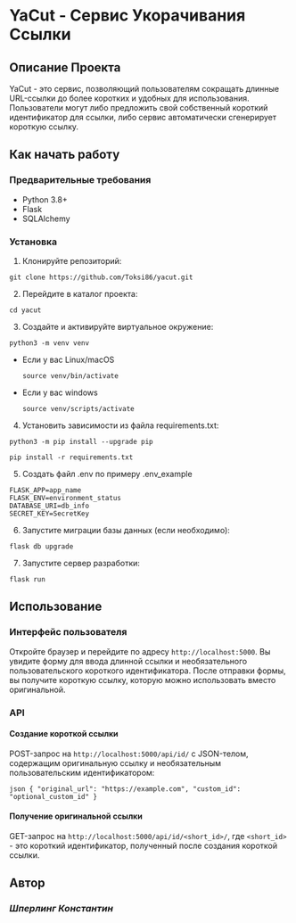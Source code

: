 # YaCut - Сервис Укорачивания Ссылки

## Описание Проекта

YaCut - это сервис, позволяющий пользователям сокращать длинные URL-ссылки до более коротких и удобных для использования. Пользователи могут либо предложить свой собственный короткий идентификатор для ссылки, либо сервис автоматически сгенерирует короткую ссылку.

## Как начать работу

### Предварительные требования

- Python 3.8+
- Flask
- SQLAlchemy

### Установка

1. Клонируйте репозиторий:

```
git clone https://github.com/Toksi86/yacut.git
```
2. Перейдите в каталог проекта:

```
cd yacut
```

3. Создайте и активируйте виртуальное окружение:

```
python3 -m venv venv
```

* Если у вас Linux/macOS

    ```
    source venv/bin/activate
    ```

* Если у вас windows

    ```
    source venv/scripts/activate
    ```

4. Установить зависимости из файла requirements.txt:

```
python3 -m pip install --upgrade pip
```

```
pip install -r requirements.txt
```

5. Создать файл .env по примеру .env_example
```
FLASK_APP=app_name
FLASK_ENV=environment_status
DATABASE_URI=db_info
SECRET_KEY=SecretKey
```

6. Запустите миграции базы данных (если необходимо):

```
flask db upgrade
```

7. Запустите сервер разработки:

```
flask run
```

## Использование

### Интерфейс пользователя

Откройте браузер и перейдите по адресу `http://localhost:5000`. Вы увидите форму для ввода длинной ссылки и необязательного пользовательского короткого идентификатора. После отправки формы, вы получите короткую ссылку, которую можно использовать вместо оригинальной.

### API

#### Создание короткой ссылки

POST-запрос на `http://localhost:5000/api/id/` с JSON-телом, содержащим оригинальную ссылку и необязательным пользовательским идентификатором:

```
json { "original_url": "https://example.com", "custom_id": "optional_custom_id" }
```

#### Получение оригинальной ссылки

GET-запрос на `http://localhost:5000/api/id/<short_id>/`, где `<short_id>` - это короткий идентификатор, полученный после создания короткой ссылки.

## Автор
### *Шперлинг Константин* 